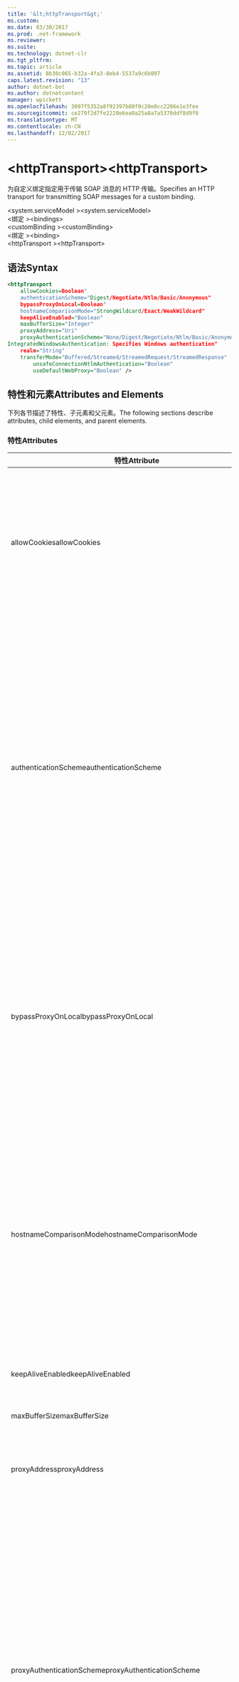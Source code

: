 ```yaml
---
title: '&lt;httpTransport&gt;'
ms.custom: 
ms.date: 03/30/2017
ms.prod: .net-framework
ms.reviewer: 
ms.suite: 
ms.technology: dotnet-clr
ms.tgt_pltfrm: 
ms.topic: article
ms.assetid: 8b30c065-b32a-4fa3-8eb4-5537a9c6b897
caps.latest.revision: "13"
author: dotnet-bot
ms.author: dotnetcontent
manager: wpickett
ms.openlocfilehash: 3097f5352a8f92397b80f0c20e0cc2206e1e3fee
ms.sourcegitcommit: ce279f2d7fe2220e6ea0a25a8a7a5370ddf8d9f0
ms.translationtype: MT
ms.contentlocale: zh-CN
ms.lasthandoff: 12/02/2017
---
```

# <a name="lthttptransportgt"></a><span data-ttu-id="b0b74-102">&lt;httpTransport&gt;</span><span class="sxs-lookup"><span data-stu-id="b0b74-102">&lt;httpTransport&gt;</span></span>
<span data-ttu-id="b0b74-103">为自定义绑定指定用于传输 SOAP 消息的 HTTP 传输。</span><span class="sxs-lookup"><span data-stu-id="b0b74-103">Specifies an HTTP transport for transmitting SOAP messages for a custom binding.</span></span>  
  
 <span data-ttu-id="b0b74-104">\<system.serviceModel ></span><span class="sxs-lookup"><span data-stu-id="b0b74-104">\<system.serviceModel></span></span>  
<span data-ttu-id="b0b74-105">\<绑定 ></span><span class="sxs-lookup"><span data-stu-id="b0b74-105">\<bindings></span></span>  
<span data-ttu-id="b0b74-106">\<customBinding ></span><span class="sxs-lookup"><span data-stu-id="b0b74-106">\<customBinding></span></span>  
<span data-ttu-id="b0b74-107">\<绑定 ></span><span class="sxs-lookup"><span data-stu-id="b0b74-107">\<binding></span></span>  
<span data-ttu-id="b0b74-108">\<httpTransport ></span><span class="sxs-lookup"><span data-stu-id="b0b74-108">\<httpTransport></span></span>  
  
## <a name="syntax"></a><span data-ttu-id="b0b74-109">语法</span><span class="sxs-lookup"><span data-stu-id="b0b74-109">Syntax</span></span>  
  
```xml  
<httpTransport  
    allowCookies=Boolean"  
    authenticationScheme="Digest/Negotiate/Ntlm/Basic/Anonymous"  
    bypassProxyOnLocal=Boolean"  
    hostnameComparisonMode="StrongWildcard/Exact/WeakWildcard"  
    keepAliveEnabled="Boolean"  
    maxBufferSize="Integer"  
    proxyAddress="Uri"  
    proxyAuthenticationScheme="None/Digest/Negotiate/Ntlm/Basic/Anonymous"  
IntegratedWindowsAuthentication: Specifies Windows authentication"  
    realm="String"  
    transferMode="Buffered/Streamed/StreamedRequest/StreamedResponse"  
        unsafeConnectionNtlmAuthentication="Boolean"  
        useDefaultWebProxy="Boolean" />  
```  
  
## <a name="attributes-and-elements"></a><span data-ttu-id="b0b74-110">特性和元素</span><span class="sxs-lookup"><span data-stu-id="b0b74-110">Attributes and Elements</span></span>  
 <span data-ttu-id="b0b74-111">下列各节描述了特性、子元素和父元素。</span><span class="sxs-lookup"><span data-stu-id="b0b74-111">The following sections describe attributes, child elements, and parent elements.</span></span>  
  
### <a name="attributes"></a><span data-ttu-id="b0b74-112">特性</span><span class="sxs-lookup"><span data-stu-id="b0b74-112">Attributes</span></span>  
  
|<span data-ttu-id="b0b74-113">特性</span><span class="sxs-lookup"><span data-stu-id="b0b74-113">Attribute</span></span>|<span data-ttu-id="b0b74-114">描述</span><span class="sxs-lookup"><span data-stu-id="b0b74-114">Description</span></span>|  
|---------------|-----------------|  
|<span data-ttu-id="b0b74-115">allowCookies</span><span class="sxs-lookup"><span data-stu-id="b0b74-115">allowCookies</span></span>|<span data-ttu-id="b0b74-116">一个布尔值，指定客户端是否接受 Cookie 并在今后的请求中传播这些 Cookie。</span><span class="sxs-lookup"><span data-stu-id="b0b74-116">A Boolean value that specifies whether the client accepts cookies and propagates them on future requests.</span></span> <span data-ttu-id="b0b74-117">默认值为 `false`。</span><span class="sxs-lookup"><span data-stu-id="b0b74-117">The default is `false`.</span></span><br /><br /> <span data-ttu-id="b0b74-118">在与使用 Cookie 的 ASMX Web 服务进行交互时，可以使用此属性。</span><span class="sxs-lookup"><span data-stu-id="b0b74-118">You can use this attribute when you interact with ASMX Web services that use cookies.</span></span> <span data-ttu-id="b0b74-119">通过这种方式，可以确保从服务器返回的 Cookie 自动复制到客户端今后对该服务的所有请求。</span><span class="sxs-lookup"><span data-stu-id="b0b74-119">In this way, you can be sure that the cookies returned from the server are automatically copied to all future client requests for that service.</span></span>|  
|<span data-ttu-id="b0b74-120">authenticationScheme</span><span class="sxs-lookup"><span data-stu-id="b0b74-120">authenticationScheme</span></span>|<span data-ttu-id="b0b74-121">指定用来验证 HTTP 侦听器正在处理的客户端请求的协议。</span><span class="sxs-lookup"><span data-stu-id="b0b74-121">Specifies the protocol used to authenticate client requests being processed by an HTTP listener.</span></span> <span data-ttu-id="b0b74-122">包括以下有效值：</span><span class="sxs-lookup"><span data-stu-id="b0b74-122">Valid values include the following:</span></span><br /><br /> <span data-ttu-id="b0b74-123">-Digest： 指定摘要式身份验证。</span><span class="sxs-lookup"><span data-stu-id="b0b74-123">-   Digest: Specifies digest authentication.</span></span><br /><span data-ttu-id="b0b74-124">-Negotiate： 协商使用客户端，以确定身份验证方案。</span><span class="sxs-lookup"><span data-stu-id="b0b74-124">-   Negotiate: Negotiates with the client to determine the authentication scheme.</span></span> <span data-ttu-id="b0b74-125">如果客户端和服务器均支持 Kerberos，则使用 Kerberos；否则使用 NTLM。</span><span class="sxs-lookup"><span data-stu-id="b0b74-125">If both client and server support Kerberos, it is used; otherwise, NTLM is used.</span></span><br /><span data-ttu-id="b0b74-126">-Ntlm： 指定 NTLM 身份验证。</span><span class="sxs-lookup"><span data-stu-id="b0b74-126">-   Ntlm: Specifies NTLM authentication.</span></span><br /><span data-ttu-id="b0b74-127">-Basic： 指定基本身份验证。</span><span class="sxs-lookup"><span data-stu-id="b0b74-127">-   Basic: Specifies basic authentication.</span></span><br /><span data-ttu-id="b0b74-128">-Anonymous： 指定匿名身份验证。</span><span class="sxs-lookup"><span data-stu-id="b0b74-128">-   Anonymous: Specifies anonymous authentication.</span></span><br /><br /> <span data-ttu-id="b0b74-129">默认值为 Anonymous。</span><span class="sxs-lookup"><span data-stu-id="b0b74-129">The default is Anonymous.</span></span> <span data-ttu-id="b0b74-130">此属性的类型为 <xref:System.Net.AuthenticationSchemes>。</span><span class="sxs-lookup"><span data-stu-id="b0b74-130">This attribute is of type <xref:System.Net.AuthenticationSchemes>.</span></span> <span data-ttu-id="b0b74-131">此属性只能设置一次。</span><span class="sxs-lookup"><span data-stu-id="b0b74-131">This attribute can only be set once.</span></span>|  
|<span data-ttu-id="b0b74-132">bypassProxyOnLocal</span><span class="sxs-lookup"><span data-stu-id="b0b74-132">bypassProxyOnLocal</span></span>|<span data-ttu-id="b0b74-133">一个布尔值，指示是否对本地地址不使用代理服务器。</span><span class="sxs-lookup"><span data-stu-id="b0b74-133">A Boolean value that indicates whether to bypass the proxy server for local addresses.</span></span> <span data-ttu-id="b0b74-134">默认值为 `false`。</span><span class="sxs-lookup"><span data-stu-id="b0b74-134">The default is `false`.</span></span><br /><br /> <span data-ttu-id="b0b74-135">本地地址是指位于本地 LAN 或 Intranet 上的地址。</span><span class="sxs-lookup"><span data-stu-id="b0b74-135">A local address is one that is on the local LAN or intranet.</span></span><br /><br /> <span data-ttu-id="b0b74-136">如果服务地址以 http://localhost 开头，则 [!INCLUDE[indigo1](../../../../../includes/indigo1-md.md)] 总是忽略代理。</span><span class="sxs-lookup"><span data-stu-id="b0b74-136">[!INCLUDE[indigo1](../../../../../includes/indigo1-md.md)] always ignores the proxy if the service address begins with http://localhost.</span></span><br /><br /> <span data-ttu-id="b0b74-137">如果希望客户端在与同一台计算机上的服务通话时使用代理，则应使用主机名称而非 localhost。</span><span class="sxs-lookup"><span data-stu-id="b0b74-137">You should use the host name rather than localhost if you want clients to go through a proxy when talking to services on the same machine.</span></span>|  
|<span data-ttu-id="b0b74-138">hostnameComparisonMode</span><span class="sxs-lookup"><span data-stu-id="b0b74-138">hostnameComparisonMode</span></span>|<span data-ttu-id="b0b74-139">指定用于分析 URI 的 HTTP 主机名比较模式。</span><span class="sxs-lookup"><span data-stu-id="b0b74-139">Specifies the HTTP hostname comparison mode used to parse URIs.</span></span> <span data-ttu-id="b0b74-140">有效值为</span><span class="sxs-lookup"><span data-stu-id="b0b74-140">Valid values are,</span></span><br /><br /> <span data-ttu-id="b0b74-141">-StrongWildcard: （"+"） 与指定的方案、 端口和相对 URI 的上下文中的所有可能的主机名进行匹配。</span><span class="sxs-lookup"><span data-stu-id="b0b74-141">-   StrongWildcard: ("+") matches all possible hostnames in the context of the specified scheme, port and relative URI.</span></span><br /><span data-ttu-id="b0b74-142">精确： 使用通配符</span><span class="sxs-lookup"><span data-stu-id="b0b74-142">-   Exact: no wildcards</span></span><br /><span data-ttu-id="b0b74-143">-WeakWildcard: ("*") 与所有可能的主机名的上下文的指定的方案、 端口和相对 UIR 尚未显式匹配或通过强通配符机制匹配。</span><span class="sxs-lookup"><span data-stu-id="b0b74-143">-   WeakWildcard: ("*") matches all possible hostname in the context of the specified scheme, port and relative UIR that have not been matched explicitly or through the strong wildcard mechanism.</span></span><br /><br /> <span data-ttu-id="b0b74-144">默认值为 StrongWildcard。</span><span class="sxs-lookup"><span data-stu-id="b0b74-144">The default is StrongWildcard.</span></span> <span data-ttu-id="b0b74-145">此属性的类型为 `System.ServiceModel.HostnameComparisonMode`。</span><span class="sxs-lookup"><span data-stu-id="b0b74-145">This attribute is of type `System.ServiceModel.HostnameComparisonMode`.</span></span>|  
|<span data-ttu-id="b0b74-146">keepAliveEnabled</span><span class="sxs-lookup"><span data-stu-id="b0b74-146">keepAliveEnabled</span></span>|<span data-ttu-id="b0b74-147">一个布尔值，指定是否与 Internet 资源建立持久性连接。</span><span class="sxs-lookup"><span data-stu-id="b0b74-147">A Boolean value that specifies whether to make a persistent connection to the internet resource.</span></span>|  
|<span data-ttu-id="b0b74-148">maxBufferSize</span><span class="sxs-lookup"><span data-stu-id="b0b74-148">maxBufferSize</span></span>|<span data-ttu-id="b0b74-149">一个正整数，指定缓冲区的最大大小。</span><span class="sxs-lookup"><span data-stu-id="b0b74-149">A positive integer that specifies the maximum size of the buffer.</span></span> <span data-ttu-id="b0b74-150">默认值为 524288。</span><span class="sxs-lookup"><span data-stu-id="b0b74-150">The default is 524288</span></span>|  
|<span data-ttu-id="b0b74-151">proxyAddress</span><span class="sxs-lookup"><span data-stu-id="b0b74-151">proxyAddress</span></span>|<span data-ttu-id="b0b74-152">一个指定 HTTP 代理的地址的 URI。</span><span class="sxs-lookup"><span data-stu-id="b0b74-152">A URI that specifies the address of the HTTP proxy.</span></span> <span data-ttu-id="b0b74-153">如果 `useSystemWebProxy` 为 `true`，则此设置必须为 `null`。</span><span class="sxs-lookup"><span data-stu-id="b0b74-153">If `useSystemWebProxy` is `true`, this setting must be `null`.</span></span> <span data-ttu-id="b0b74-154">默认值为 `null`。</span><span class="sxs-lookup"><span data-stu-id="b0b74-154">The default is `null`.</span></span>|  
|<span data-ttu-id="b0b74-155">proxyAuthenticationScheme</span><span class="sxs-lookup"><span data-stu-id="b0b74-155">proxyAuthenticationScheme</span></span>|<span data-ttu-id="b0b74-156">指定用于验证 HTTP 代理正在处理的客户端请求的协议。</span><span class="sxs-lookup"><span data-stu-id="b0b74-156">Specifies the protocol used for authenticating client requests being processed by an HTTP proxy.</span></span> <span data-ttu-id="b0b74-157">包括以下有效值：</span><span class="sxs-lookup"><span data-stu-id="b0b74-157">Valid values include the following:</span></span><br /><br /> <span data-ttu-id="b0b74-158">-None： 会执行任何验证。</span><span class="sxs-lookup"><span data-stu-id="b0b74-158">-   None: No authentication is performed.</span></span><br /><span data-ttu-id="b0b74-159">-Digest： 指定摘要式身份验证。</span><span class="sxs-lookup"><span data-stu-id="b0b74-159">-   Digest: Specifies digest authentication.</span></span><br /><span data-ttu-id="b0b74-160">-Negotiate： 协商使用客户端，以确定身份验证方案。</span><span class="sxs-lookup"><span data-stu-id="b0b74-160">-   Negotiate: Negotiates with the client to determine the authentication scheme.</span></span> <span data-ttu-id="b0b74-161">如果客户端和服务器均支持 Kerberos，则使用 Kerberos；否则使用 NTLM。</span><span class="sxs-lookup"><span data-stu-id="b0b74-161">If both client and server support Kerberos, it is used; otherwise, NTLM is used.</span></span><br /><span data-ttu-id="b0b74-162">-Ntlm： 指定 NTLM 身份验证。</span><span class="sxs-lookup"><span data-stu-id="b0b74-162">-   Ntlm: Specifies NTLM authentication.</span></span><br /><span data-ttu-id="b0b74-163">-Basic： 指定基本身份验证。</span><span class="sxs-lookup"><span data-stu-id="b0b74-163">-   Basic: Specifies basic authentication.</span></span><br /><span data-ttu-id="b0b74-164">-Anonymous： 指定匿名身份验证。</span><span class="sxs-lookup"><span data-stu-id="b0b74-164">-   Anonymous: Specifies anonymous authentication.</span></span><br /><span data-ttu-id="b0b74-165">-IntegratedWindowsAuthentication： 指定 Windows 身份验证。</span><span class="sxs-lookup"><span data-stu-id="b0b74-165">-   IntegratedWindowsAuthentication: Specifies Windows authentication.</span></span><br /><br /> <span data-ttu-id="b0b74-166">默认值为 Anonymous。</span><span class="sxs-lookup"><span data-stu-id="b0b74-166">The default is Anonymous.</span></span> <span data-ttu-id="b0b74-167">此属性的类型为 <xref:System.Net.AuthenticationSchemes>。</span><span class="sxs-lookup"><span data-stu-id="b0b74-167">This attribute is of type <xref:System.Net.AuthenticationSchemes>.</span></span>|  
|<span data-ttu-id="b0b74-168">realm</span><span class="sxs-lookup"><span data-stu-id="b0b74-168">realm</span></span>|<span data-ttu-id="b0b74-169">一个指定要在代理/服务器上使用的领域的字符串。</span><span class="sxs-lookup"><span data-stu-id="b0b74-169">A string that specifies the realm to use on the proxy/server.</span></span> <span data-ttu-id="b0b74-170">默认值为一个空字符串。</span><span class="sxs-lookup"><span data-stu-id="b0b74-170">The default is an empty string.</span></span><br /><br /> <span data-ttu-id="b0b74-171">服务器使用领域将受保护的资源分区。</span><span class="sxs-lookup"><span data-stu-id="b0b74-171">Servers use realms to partition protected resources.</span></span> <span data-ttu-id="b0b74-172">每个分区都可以有自己的身份验证方案和/或授权数据库。</span><span class="sxs-lookup"><span data-stu-id="b0b74-172">Each partition can have its own authentication scheme and/or authorization database.</span></span> <span data-ttu-id="b0b74-173">领域仅用于基本和摘要式身份验证。</span><span class="sxs-lookup"><span data-stu-id="b0b74-173">Realms are used only for basic and digest authentication.</span></span> <span data-ttu-id="b0b74-174">在客户端成功进行身份验证之后，该身份验证对给定领域内的所有资源都有效。</span><span class="sxs-lookup"><span data-stu-id="b0b74-174">After a client successfully authenticates, the authentication is valid for all resources in a given realm.</span></span> <span data-ttu-id="b0b74-175">有关领域的详细说明，请参见位于 http://www.ietf.org 的 RFC 2617。</span><span class="sxs-lookup"><span data-stu-id="b0b74-175">For a detailed description of realms, see RFC 2617 at http://www.ietf.org.</span></span>|  
|<span data-ttu-id="b0b74-176">transferMode</span><span class="sxs-lookup"><span data-stu-id="b0b74-176">transferMode</span></span>|<span data-ttu-id="b0b74-177">指定对消息进行缓冲处理还是流式处理，或者指定消息是请求还是响应。</span><span class="sxs-lookup"><span data-stu-id="b0b74-177">Specifies whether messages are buffered or streamed or a request or response.</span></span> <span data-ttu-id="b0b74-178">包括以下有效值：</span><span class="sxs-lookup"><span data-stu-id="b0b74-178">Valid values include the following:</span></span><br /><br /> <span data-ttu-id="b0b74-179">缓冲： 请求和响应消息进行缓冲处理。</span><span class="sxs-lookup"><span data-stu-id="b0b74-179">-   Buffered: The request and response messages are buffered.</span></span><br /><span data-ttu-id="b0b74-180">串流： 对请求和响应消息进行流式处理。</span><span class="sxs-lookup"><span data-stu-id="b0b74-180">-   Streamed: The request and response messages are streamed.</span></span><br /><span data-ttu-id="b0b74-181">-StreamedRequest： 请求消息进行流式处理和响应消息进行缓冲处理。</span><span class="sxs-lookup"><span data-stu-id="b0b74-181">-   StreamedRequest: The request message is streamed and the response message is buffered.</span></span><br /><span data-ttu-id="b0b74-182">-StreamedResponse： 请求消息进行缓冲处理和响应消息进行流式处理。</span><span class="sxs-lookup"><span data-stu-id="b0b74-182">-   StreamedResponse: The request message is buffered and the response message is streamed.</span></span><br /><br /> <span data-ttu-id="b0b74-183">默认值为 Buffered。</span><span class="sxs-lookup"><span data-stu-id="b0b74-183">The default is Buffered.</span></span> <span data-ttu-id="b0b74-184">此属性的类型为 <xref:System.ServiceModel.TransferMode>。</span><span class="sxs-lookup"><span data-stu-id="b0b74-184">This attribute is of type <xref:System.ServiceModel.TransferMode> .</span></span>|  
|<span data-ttu-id="b0b74-185">unsafeConnectionNtlmAuthentication</span><span class="sxs-lookup"><span data-stu-id="b0b74-185">unsafeConnectionNtlmAuthentication</span></span>|<span data-ttu-id="b0b74-186">一个布尔值，指定是否在服务器上启用不安全连接共享。</span><span class="sxs-lookup"><span data-stu-id="b0b74-186">A Boolean value that specifies whether Unsafe Connection Sharing is enabled on the server.</span></span> <span data-ttu-id="b0b74-187">默认值为 `false`。</span><span class="sxs-lookup"><span data-stu-id="b0b74-187">The default is `false`.</span></span> <span data-ttu-id="b0b74-188">如果启用，将对每个 TCP 连接执行一次 NTLM 身份验证。</span><span class="sxs-lookup"><span data-stu-id="b0b74-188">If enabled, NTLM authentication is performed once on each TCP connection.</span></span>|  
|<span data-ttu-id="b0b74-189">useDefaultWebProxy</span><span class="sxs-lookup"><span data-stu-id="b0b74-189">useDefaultWebProxy</span></span>|<span data-ttu-id="b0b74-190">一个布尔值，指定是否使用计算机范围的代理设置，而不使用用户特定的设置。</span><span class="sxs-lookup"><span data-stu-id="b0b74-190">A Boolean value that specifies whether the machine-wide proxy settings are used rather than the user specific settings.</span></span> <span data-ttu-id="b0b74-191">默认值为 `true`。</span><span class="sxs-lookup"><span data-stu-id="b0b74-191">The default is `true`.</span></span>|  
  
### <a name="child-elements"></a><span data-ttu-id="b0b74-192">子元素</span><span class="sxs-lookup"><span data-stu-id="b0b74-192">Child Elements</span></span>  
 <span data-ttu-id="b0b74-193">无</span><span class="sxs-lookup"><span data-stu-id="b0b74-193">None</span></span>  
  
### <a name="parent-elements"></a><span data-ttu-id="b0b74-194">父元素</span><span class="sxs-lookup"><span data-stu-id="b0b74-194">Parent Elements</span></span>  
  
|<span data-ttu-id="b0b74-195">元素</span><span class="sxs-lookup"><span data-stu-id="b0b74-195">Element</span></span>|<span data-ttu-id="b0b74-196">描述</span><span class="sxs-lookup"><span data-stu-id="b0b74-196">Description</span></span>|  
|-------------|-----------------|  
|[<span data-ttu-id="b0b74-197">\<绑定 ></span><span class="sxs-lookup"><span data-stu-id="b0b74-197">\<binding></span></span>](../../../../../docs/framework/misc/binding.md)|<span data-ttu-id="b0b74-198">定义自定义绑定的所有绑定功能。</span><span class="sxs-lookup"><span data-stu-id="b0b74-198">Defines all binding capabilities of the custom binding.</span></span>|  
  
## <a name="remarks"></a><span data-ttu-id="b0b74-199">备注</span><span class="sxs-lookup"><span data-stu-id="b0b74-199">Remarks</span></span>  
 <span data-ttu-id="b0b74-200">`httpTransport` 元素是创建实现 HTTP 传输协议的自定义绑定的起始点。</span><span class="sxs-lookup"><span data-stu-id="b0b74-200">The `httpTransport` element is the starting point for creating a custom binding that implements the HTTP transport protocol.</span></span> <span data-ttu-id="b0b74-201">HTTP 是用于互操作性用途的主要传输。</span><span class="sxs-lookup"><span data-stu-id="b0b74-201">HTTP is the primary transport used for interoperability purposes.</span></span> <span data-ttu-id="b0b74-202">[!INCLUDE[indigo1](../../../../../includes/indigo1-md.md)] 支持此传输以确保与其他非 [!INCLUDE[indigo2](../../../../../includes/indigo2-md.md)] Web 服务堆栈的互操作性。</span><span class="sxs-lookup"><span data-stu-id="b0b74-202">This transport is supported by the [!INCLUDE[indigo1](../../../../../includes/indigo1-md.md)] to ensure interoperability with other non-[!INCLUDE[indigo2](../../../../../includes/indigo2-md.md)] Web services stacks.</span></span>  
  
## <a name="see-also"></a><span data-ttu-id="b0b74-203">另请参阅</span><span class="sxs-lookup"><span data-stu-id="b0b74-203">See Also</span></span>  
 <xref:System.ServiceModel.Configuration.HttpTransportElement>  
 <xref:System.ServiceModel.Channels.HttpTransportBindingElement>  
 <xref:System.ServiceModel.Channels.TransportBindingElement>  
 <xref:System.ServiceModel.Channels.CustomBinding>  
 [<span data-ttu-id="b0b74-204">传输</span><span class="sxs-lookup"><span data-stu-id="b0b74-204">Transports</span></span>](../../../../../docs/framework/wcf/feature-details/transports.md)  
 [<span data-ttu-id="b0b74-205">选择传输</span><span class="sxs-lookup"><span data-stu-id="b0b74-205">Choosing a Transport</span></span>](../../../../../docs/framework/wcf/feature-details/choosing-a-transport.md)  
 [<span data-ttu-id="b0b74-206">绑定</span><span class="sxs-lookup"><span data-stu-id="b0b74-206">Bindings</span></span>](../../../../../docs/framework/wcf/bindings.md)  
 [<span data-ttu-id="b0b74-207">扩展绑定</span><span class="sxs-lookup"><span data-stu-id="b0b74-207">Extending Bindings</span></span>](../../../../../docs/framework/wcf/extending/extending-bindings.md)  
 [<span data-ttu-id="b0b74-208">自定义绑定</span><span class="sxs-lookup"><span data-stu-id="b0b74-208">Custom Bindings</span></span>](../../../../../docs/framework/wcf/extending/custom-bindings.md)  
 [<span data-ttu-id="b0b74-209">\<customBinding ></span><span class="sxs-lookup"><span data-stu-id="b0b74-209">\<customBinding></span></span>](../../../../../docs/framework/configure-apps/file-schema/wcf/custombinding.md)
